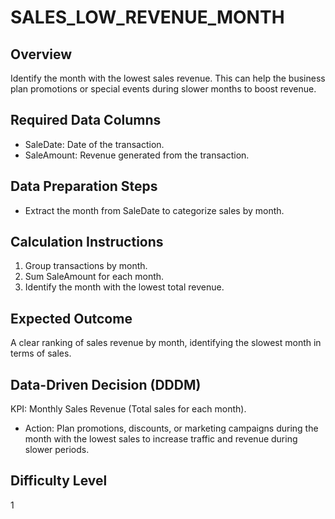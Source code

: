# SALES_LOW_REVENUE_MONTH

## Overview
Identify the month with the lowest sales revenue. 
This can help the business plan promotions or special events during slower months to boost revenue.

## Required Data Columns
- SaleDate: Date of the transaction.
- SaleAmount: Revenue generated from the transaction.

## Data Preparation Steps
- Extract the month from SaleDate to categorize sales by month.

## Calculation Instructions
1. Group transactions by month.
2. Sum SaleAmount for each month.
3. Identify the month with the lowest total revenue.

## Expected Outcome
A clear ranking of sales revenue by month, identifying the slowest month in terms of sales.

## Data-Driven Decision (DDDM)
KPI: Monthly Sales Revenue (Total sales for each month).
- Action: Plan promotions, discounts, or marketing campaigns during the month with the lowest sales to increase traffic and revenue during slower periods.

## Difficulty Level
1
